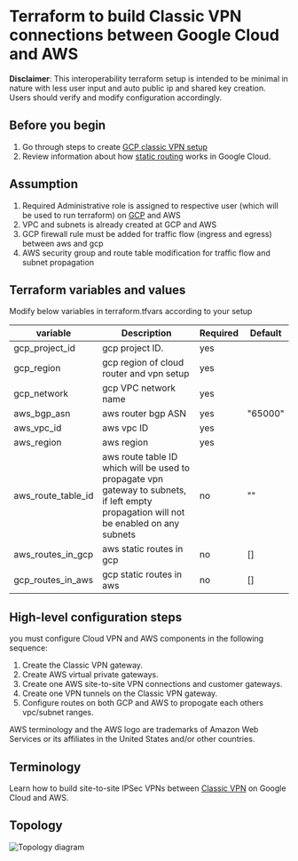 # Terraform to build Classic VPN connections between Google Cloud and AWS

**Disclaimer**: This interoperability terraform setup is intended to be minimal in
nature with less user input and auto public ip and shared key creation. Users should verify and modify configuration accordingly.

## Before you begin
1.  Go through steps to create [GCP classic VPN setup](https://cloud.google.com/network-connectivity/docs/vpn/tutorials/configure-vpn-between-onprem-cloud)
2.  Review information about how
    [static routing](https://cloud.google.com/network-connectivity/docs/vpn/concepts/choosing-networks-routing#static-routing)
    works in Google Cloud.

## Assumption

1.  Required Administrative role is assigned to respective user (which will be used to run terraform) on [GCP](https://cloud.google.com/network-connectivity/docs/vpn/how-to/creating-static-vpns#expandable-1) and AWS
1.  VPC and subnets is already created at GCP and AWS
1.  GCP firewall rule must be added for traffic flow (ingress and egress) between aws and gcp
1.  AWS security group and route table modification for traffic flow and subnet propagation

## Terraform variables and values

Modify below variables in terraform.tfvars according to your setup

| variable           | Description                                                                                                                             | Required | Default |
| ------------------ | --------------------------------------------------------------------------------------------------------------------------------------- | -------- | ------- |
| gcp_project_id     | gcp project ID.                                                                                                                         | yes      |         |
| gcp_region         | gcp region of cloud router and vpn setup                                                                                                | yes      |         |
| gcp_network        | gcp VPC network name                                                                                                                    | yes      |         |
| aws_bgp_asn        | aws router bgp ASN                                                                                                                      | yes      | "65000" |
| aws_vpc_id         | aws vpc ID                                                                                                                              | yes      |         |
| aws_region         | aws region                                                                                                                              | yes      |         |
| aws_route_table_id | aws route table ID which will be used to propagate vpn gateway to subnets, if left empty propagation will not be enabled on any subnets | no       | ""      |
| aws_routes_in_gcp  | aws static routes in gcp                                                                                                                | no       | []      |
| gcp_routes_in_aws  | gcp static routes in aws                                                                                                                | no       | []      |

## High-level configuration steps

you must configure Cloud VPN and AWS components in the following sequence:

1.  Create the Classic VPN gateway.
2.  Create AWS virtual private gateways.
3.  Create one AWS site-to-site VPN connections and customer gateways.
4.  Create one VPN tunnels on the Classic VPN gateway.
5.  Configure routes on both GCP and AWS to propogate each others vpc/subnet ranges.

AWS terminology and the AWS logo are trademarks of Amazon Web Services or its affiliates in the United States and/or other countries.

## Terminology
Learn how to build site-to-site IPSec VPNs between [Classic VPN](https://cloud.google.com/network-connectivity/docs/vpn/) on Google Cloud and AWS.

## Topology

![Topology diagram](https://cloud.google.com/static/network-connectivity/docs/vpn/images/cloud-vpn-overview-01.svg)


